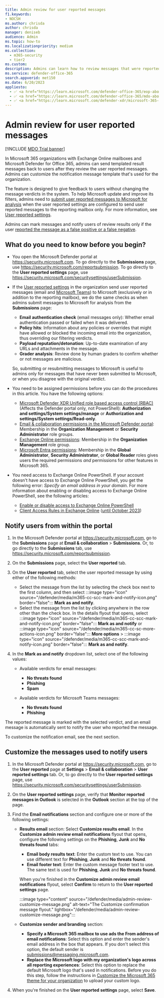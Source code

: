 ```yaml
---
title: Admin review for user reported messages
f1.keywords:
- NOCSH
ms.author: chrisda
author: chrisda
manager: deniseb
audience: Admin
ms.topic: how-to
ms.localizationpriority: medium
ms.collection:
  - m365-security
  - tier2
ms.custom:
description: Admins can learn how to review messages that were reported by users and give them feedback.
ms.service: defender-office-365
search.appverid: met150
ms.date: 6/20/2023
appliesto:
  - ✅ <a href="https://learn.microsoft.com/defender-office-365/eop-about" target="_blank">Exchange Online Protection</a>
  - ✅ <a href="https://learn.microsoft.com/defender-office-365/mdo-about#defender-for-office-365-plan-1-vs-plan-2-cheat-sheet" target="_blank">Microsoft Defender for Office 365 Plan 1 and Plan 2</a>
  - ✅ <a href="https://learn.microsoft.com/defender-xdr/microsoft-365-defender" target="_blank">Microsoft Defender XDR</a>
---
```


# Admin review for user reported messages

[!INCLUDE [MDO Trial banner](../includes/mdo-trial-banner.md)]

In Microsoft 365 organizations with Exchange Online mailboxes and Microsoft Defender for Office 365, admins can send templated result messages back to users after they review the user reported messages. Admins can customize the notification message template that's used for the organization.

The feature is designed to give feedback to users without changing the message verdicts in the system. To help Microsoft update and improve its filters, admins need to [submit user reported messages to Microsoft for analysis](submissions-admin.md#submit-user-reported-messages-to-microsoft-for-analysis) when the user reported settings are configured to send user reported messages to the reporting mailbox only. For more information, see [User reported settings](submissions-user-reported-messages-custom-mailbox.md).

Admins can mark messages and notify users of review results only if the user [reported the message as a false positive or a false negative](submissions-outlook-report-messages.md).

## What do you need to know before you begin?

- You open the Microsoft Defender portal at <https://security.microsoft.com>. To go directly to the **Submissions** page, use <https://security.microsoft.com/reportsubmission>. To go directly to the **User reported settings** page, use <https://security.microsoft.com/securitysettings/userSubmission>.

- If the [User reported settings](submissions-user-reported-messages-custom-mailbox.md) in the organization send user reported messages (email and [Microsoft Teams](submissions-teams.md)) to Microsoft (exclusively or in addition to the reporting mailbox), we do the same checks as when admins submit messages to Microsoft for analysis from the **Submissions** page:
  - **Email authentication check** (email messages only): Whether email authentication passed or failed when it was delivered.
  - **Policy hits**: Information about any policies or overrides that might have allowed or blocked the incoming email into the organization, thus overriding our filtering verdicts.
  - **Payload reputation/detonation**: Up-to-date examination of any URLs and attachments in the message.
  - **Grader analysis**: Review done by human graders to confirm whether or not messages are malicious.

  So, submitting or resubmitting messages to Microsoft is useful to admins only for messages that have never been submitted to Microsoft, or when you disagree with the original verdict.

- You need to be assigned permissions before you can do the procedures in this article. You have the following options:
  - [Microsoft Defender XDR Unified role based access control (RBAC)](/defender-xdr/manage-rbac) (Affects the Defender portal only, not PowerShell): **Authorization and settings/System settings/manage** or **Authorization and settings/System settings/Read-only**.
  - [Email & collaboration permissions in the Microsoft Defender portal](mdo-portal-permissions.md): Membership in the **Organization Management** or **Security Administrator** role groups.
  - [Exchange Online permissions](/exchange/permissions-exo/permissions-exo): Membership in the **Organization Management** role group.
  - [Microsoft Entra permissions](/entra/identity/role-based-access-control/manage-roles-portal): Membership in the **Global Administrator**, **Security Administrator**, or **Global Reader** roles gives users the required permissions _and_ permissions for other features in Microsoft 365.

- You need access to Exchange Online PowerShell. If your account doesn't have access to Exchange Online PowerShell, you get the following error: *Specify an email address in your domain*. For more information about enabling or disabling access to Exchange Online PowerShell, see the following articles:
  - [Enable or disable access to Exchange Online PowerShell](/powershell/exchange/disable-access-to-exchange-online-powershell)
  - [Client Access Rules in Exchange Online](/exchange/clients-and-mobile-in-exchange-online/client-access-rules/client-access-rules) ([until October 2023](https://techcommunity.microsoft.com/t5/exchange-team-blog/deprecation-of-client-access-rules-in-exchange-online/ba-p/3638563))

## Notify users from within the portal

1. In the Microsoft Defender portal at <https://security.microsoft.com>, go to the **Submissions** page at **Email & collaboration** \> **Submissions**. Or, to go directly to the **Submissions** tab, use <https://security.microsoft.com/reportsubmission>.

2. On the **Submissions** page, select the **User reported** tab.

3. On the **User reported** tab, select the user reported message by using either of the following methods:

   - Select the message from the list by selecting the check box next to the first column, and then select :::image type="icon" source="/defender/media/m365-cc-scc-mark-and-notify-icon.png" border="false"::: **Mark as and notify**.
   - Select the message from the list by clicking anywhere in the row other than the check box. In the details flyout that opens, select :::image type="icon" source="/defender/media/m365-cc-scc-mark-and-notify-icon.png" border="false"::: **Mark as and notify** or :::image type="icon" source="/defender/media/m365-cc-sc-more-actions-icon.png" border="false"::: **More options** \> :::image type="icon" source="/defender/media/m365-cc-scc-mark-and-notify-icon.png" border="false"::: **Mark as and notify**.

4. In the **Mark as and notify** dropdown list, select one of the following values:

   - Available verdicts for email messages:
     - **No threats found**
     - **Phishing**
     - **Spam**

   - Available verdicts for Microsoft Teams messages:
     - **No threats found**
     - **Phishing**

The reported message is marked with the selected verdict, and an email message is automatically sent to notify the user who reported the message.

To customize the notification email, see the next section.

## Customize the messages used to notify users

1. In the Microsoft Defender portal at <https://security.microsoft.com>, go to the **User reported** page at **Settings** \> **Email & collaboration** \> **User reported settings** tab. Or, to go directly to the **User reported settings** page, use <https://security.microsoft.com/securitysettings/userSubmission>.

2. On the **User reported settings** page, verify that **Monitor reported messages in Outlook** is selected in the **Outlook** section at the top of the page.

3. Find the **Email notifications** section and configure one or more of the following settings:

   - **Results email** section: Select **Customize results email**. In the **Customize admin review email notifications** flyout that opens, configure the following settings on the **Phishing**, **Junk** and **No threats found** tabs:
     - **Email body results text**: Enter the custom text to use. You can use different text for **Phishing**, **Junk** and **No threats found**.
     - **Email footer text**: Enter the custom message footer text to use. The same text is used for **Phishing**, **Junk** and **No threats found**.

     When you're finished in the **Customize admin review email notifications** flyout, select **Confirm** to return to the **User reported settings** page.

     :::image type="content" source="/defender/media/admin-review-customize-message.png" alt-text="The Customize confirmation message flyout." lightbox="/defender/media/admin-review-customize-message.png":::

   - **Customize sender and branding** section:
     - **Specify a Microsoft 365 mailbox to use ads the From address of email notifications**: Select this option and enter the sender's email address in the box that appears. If you don't select this option, the default sender is submissions@messaging.microsoft.com.
     - **Replace the Microsoft logo with my organization's logo across all reporting experiences**: Select this option to replace the default Microsoft logo that's used in notifications. Before you do this step, follow the instructions in [Customize the Microsoft 365 theme for your organization](/microsoft-365/admin/setup/customize-your-organization-theme) to upload your custom logo.

4. When you're finished on the **User reported settings** page, select **Save**.
